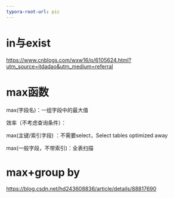 ```yaml
---
typora-root-url: pic
---
```


# in与exist

https://www.cnblogs.com/wxw16/p/6105624.html?utm_source=itdadao&utm_medium=referral

# max函数

max(字段名)：一组字段中的最大值

效率（不考虑查询条件）：

max(主键/索引字段)  ：不需要select，Select tables optimized away

max(一般字段，不带索引)：全表扫描

# max+group by

https://blog.csdn.net/hd243608836/article/details/88817690

